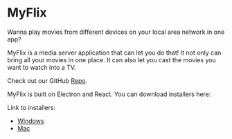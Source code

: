 # MyFlix

Wanna play movies from different devices on your local area network in one app?

MyFlix is a media server application that can let you do that! It not only can bring all your movies in one place. It can also let you cast the movies you want to watch into a TV.
  
  
Check out our GitHub [Repo](https://github.com/TEAMBAMM/myflix).

MyFlix is built on Electron and React. You can download installers here:

Link to installers:
 - [Windows](https://github.com/TEAMBAMM/myflix/blob/master/dist/MyFlix%20Setup%200.1.0.exe)
 - [Mac](https://drive.google.com/open?id=1FaJjtFE1CXpspsp6xDmnkkMb4wDuiFxg)
